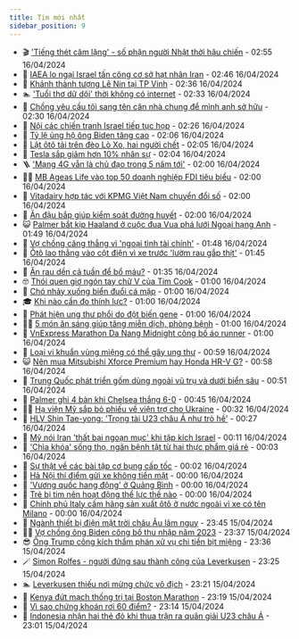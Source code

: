 ```yaml
---
title: Tim mới nhất
sidebar_position: 9
---
```


<!-- vnexpress-tin-moi-nhat:START -->
- 🎬 [&#39;Tiếng thét câm lặng&#39; - số phận người Nhật thời hậu chiến](https://vnexpress.net/tieng-thet-cam-lang-so-phan-nguoi-nhat-thoi-hau-chien-4733157.html) - 02:55 16/04/2024
- 🐎 [IAEA lo ngại Israel tấn công cơ sở hạt nhân Iran](https://vnexpress.net/iaea-lo-ngai-israel-tan-cong-co-so-hat-nhan-iran-4734780.html) - 02:46 16/04/2024
- 🦍 [Khánh thành tượng Lê Nin tại TP Vinh](https://vnexpress.net/khanh-thanh-tuong-le-nin-tai-tp-vinh-4734151.html) - 02:36 16/04/2024
- 🏊 [&#39;Tuổi thơ dữ dội&#39; thời không có internet](https://vnexpress.net/tuoi-tho-du-doi-thoi-khong-co-internet-4734828.html) - 02:33 16/04/2024
- 🎊 [Chồng yêu cầu tôi sang tên căn nhà chung để mình anh sở hữu](https://vnexpress.net/chong-yeu-cau-toi-sang-ten-can-nha-chung-de-minh-anh-so-huu-4734789.html) - 02:30 16/04/2024
- 🎃 [Nội các chiến tranh Israel tiếp tục họp](https://vnexpress.net/noi-cac-chien-tranh-israel-tiep-tuc-hop-4734786.html) - 02:26 16/04/2024
- 🧰 [Tỷ lệ ủng hộ ông Biden tăng cao](https://vnexpress.net/ty-le-ung-ho-ong-biden-tang-cao-4734759.html) - 02:06 16/04/2024
- 🔭 [Lật ôtô tải trên đèo Lò Xo, hai người chết](https://vnexpress.net/lat-oto-tai-tren-deo-lo-xo-hai-nguoi-chet-4734803.html) - 02:05 16/04/2024
- 🫶 [Tesla sắp giảm hơn 10% nhân sự](https://vnexpress.net/tesla-sap-giam-hon-10-nhan-su-4734769.html) - 02:04 16/04/2024
- 🪜 [&#39;Mạng 4G vẫn là chủ đạo trong 5 năm tới&#39;](https://vnexpress.net/mang-4g-van-la-chu-dao-trong-5-nam-toi-4734725.html) - 02:00 16/04/2024
- 👨‍🏫 [MB Ageas Life vào top 50 doanh nghiệp FDI tiêu biểu](https://vnexpress.net/mb-ageas-life-vao-top-50-doanh-nghiep-fdi-tieu-bieu-4734796.html) - 02:00 16/04/2024
- 🎊 [Vitadairy hợp tác với KPMG Việt Nam chuyển đổi số](https://vnexpress.net/vitadairy-hop-tac-voi-kpmg-viet-nam-chuyen-doi-so-4734718.html) - 02:00 16/04/2024
- 🎊 [Ăn đậu bắp giúp kiểm soát đường huyết](https://vnexpress.net/an-dau-bap-giup-kiem-soat-duong-huyet-4734646.html) - 02:00 16/04/2024
- 😺 [Palmer bắt kịp Haaland ở cuộc đua Vua phá lưới Ngoại hạng Anh](https://vnexpress.net/palmer-bat-kip-haaland-o-cuoc-dua-vua-pha-luoi-ngoai-hang-anh-4734744.html) - 01:49 16/04/2024
- 🐘 [Vợ chồng căng thẳng vì &#39;ngoại tình tài chính&#39;](https://vnexpress.net/vo-chong-cang-thang-vi-ngoai-tinh-tai-chinh-4734797.html) - 01:48 16/04/2024
- 🌁 [Ôtô lao thẳng vào cột điện vì xe trước &#39;lườm rau gắp thịt&#39;](https://vnexpress.net/oto-lao-thang-vao-cot-dien-vi-xe-truoc-luom-rau-gap-thit-4734588.html) - 01:45 16/04/2024
- 🐲 [Ăn rau dền cả tuần để bổ máu?](https://vnexpress.net/an-rau-den-ca-tuan-de-bo-mau-4734657.html) - 01:35 16/04/2024
- 🤓 [Thói quen giơ ngón tay chữ V của Tim Cook](https://vnexpress.net/thoi-quen-gio-ngon-tay-chu-v-cua-tim-cook-4734584.html) - 01:00 16/04/2024
- 💪 [Chó nhảy xuống biển đuổi cá mập](https://vnexpress.net/cho-nhay-xuong-bien-duoi-ca-map-4734418.html) - 01:00 16/04/2024
- 🎓 [Khi nào cần đo thính lực?](https://vnexpress.net/khi-nao-can-do-thinh-luc-4734732.html) - 01:00 16/04/2024
- 🫣 [Phát hiện ung thư phổi do đột biến gene](https://vnexpress.net/phat-hien-ung-thu-phoi-do-dot-bien-gene-4734643.html) - 01:00 16/04/2024
- 🧑‍💻 [5 món ăn sáng giúp tăng miễn dịch, phòng bệnh](https://vnexpress.net/5-mon-an-sang-giup-tang-mien-dich-phong-benh-4734565.html) - 01:00 16/04/2024
- 🐲 [VnExpress Marathon Da Nang Midnight công bố áo runner](https://vnexpress.net/vnexpress-marathon-da-nang-midnight-cong-bo-ao-runner-4730561.html) - 01:00 16/04/2024
- 🌝 [Loại vi khuẩn vùng miệng có thể gây ung thư](https://vnexpress.net/loai-vi-khuan-vung-mieng-co-the-gay-ung-thu-4734668.html) - 00:59 16/04/2024
- 😺 [Nên mua Mitsubishi Xforce Premium hay Honda HR-V G?](https://vnexpress.net/nen-mua-mitsubishi-xforce-premium-hay-honda-hr-v-g-4734748.html) - 00:58 16/04/2024
- 🐎 [Trung Quốc phát triển gốm dùng ngoài vũ trụ và dưới biển sâu](https://vnexpress.net/trung-quoc-phat-trien-gom-dung-ngoai-vu-tru-va-duoi-bien-sau-4734680.html) - 00:51 16/04/2024
- 🎡 [Palmer ghi 4 bàn khi Chelsea thắng 6-0](https://vnexpress.net/palmer-ghi-4-ban-khi-chelsea-thang-6-0-4734754.html) - 00:45 16/04/2024
- 👨‍🏫 [Hạ viện Mỹ sắp bỏ phiếu về viện trợ cho Ukraine](https://vnexpress.net/ha-vien-my-sap-bo-phieu-ve-vien-tro-cho-ukraine-4734743.html) - 00:32 16/04/2024
- 🦆 [HLV Shin Tae-yong: &#39;Trọng tài U23 châu Á như trò hề&#39;](https://vnexpress.net/hlv-shin-tae-yong-trong-tai-u23-chau-a-nhu-tro-he-4734745.html) - 00:27 16/04/2024
- 🚦 [Mỹ nói Iran &#39;thất bại ngoạn mục&#39; khi tập kích Israel](https://vnexpress.net/my-noi-iran-that-bai-ngoan-muc-khi-tap-kich-israel-4734742.html) - 00:11 16/04/2024
- 💫 [&#39;Chìa khóa&#39; sống thọ, ngăn bệnh tật từ hai thực phẩm giá rẻ](https://vnexpress.net/chia-khoa-song-tho-ngan-benh-tat-tu-hai-thuc-pham-gia-re-4734295.html) - 00:03 16/04/2024
- 🎉 [Sự thật về các bài tập cơ bụng cấp tốc](https://vnexpress.net/su-that-ve-cac-bai-tap-co-bung-cap-toc-4734226.html) - 00:02 16/04/2024
- 🌋 [Hà Nội thí điểm gửi xe không tiền mặt](https://vnexpress.net/ha-noi-thi-diem-gui-xe-khong-tien-mat-4734700.html) - 00:00 16/04/2024
- 🤖 [&#39;Vương quốc hang động&#39; ở Quảng Bình](https://vnexpress.net/vuong-quoc-hang-dong-o-quang-binh-4734379.html) - 00:00 16/04/2024
- 🦏 [Trẻ bị tim nên hoạt động thể lực thế nào](https://vnexpress.net/tre-bi-tim-nen-hoat-dong-the-luc-the-nao-4732038.html) - 00:00 16/04/2024
- 🦩 [Chính phủ Italy cấm hãng sản xuất ôtô ở nước ngoài vì xe có tên Milano](https://vnexpress.net/chinh-phu-italy-cam-hang-san-xuat-oto-o-nuoc-ngoai-vi-xe-co-ten-milano-4734479.html) - 00:00 16/04/2024
- 👺 [Ngành thiết bị điện mặt trời châu Âu lâm nguy](https://vnexpress.net/nganh-thiet-bi-dien-mat-troi-chau-au-lam-nguy-4734607.html) - 23:45 15/04/2024
- 🧑‍🏫 [Vợ chồng ông Biden công bố thu nhập năm 2023](https://vnexpress.net/vo-chong-ong-biden-cong-bo-thu-nhap-nam-2023-4734737.html) - 23:37 15/04/2024
- 😎 [Ông Trump công kích thẩm phán xử vụ chi tiền bịt miệng](https://vnexpress.net/ong-trump-cong-kich-tham-phan-xu-vu-chi-tien-bit-mieng-4734734.html) - 23:36 15/04/2024
- 🪄 [Simon Rolfes - người đứng sau thành công của Leverkusen](https://vnexpress.net/simon-rolfes-nguoi-dung-sau-thanh-cong-cua-leverkusen-4734476.html) - 23:25 15/04/2024
- 🏊 [Leverkusen thiếu nơi mừng chức vô địch](https://vnexpress.net/leverkusen-thieu-noi-mung-chuc-vo-dich-4734440.html) - 23:21 15/04/2024
- 💃 [Kenya đứt mạch thống trị tại Boston Marathon](https://vnexpress.net/kenya-dut-mach-thong-tri-tai-boston-marathon-4734739.html) - 23:19 15/04/2024
- 🦆 [Vì sao chứng khoán rơi 60 điểm?](https://vnexpress.net/vi-sao-chung-khoan-roi-60-diem-4734728.html) - 23:14 15/04/2024
- 🎊 [Indonesia nhận hai thẻ đỏ khi thua trận ra quân giải U23 châu Á](https://vnexpress.net/indonesia-nhan-hai-the-do-khi-thua-tran-ra-quan-giai-u23-chau-a-4734724.html) - 23:01 15/04/2024<!-- vnexpress-tin-moi-nhat:END -->

